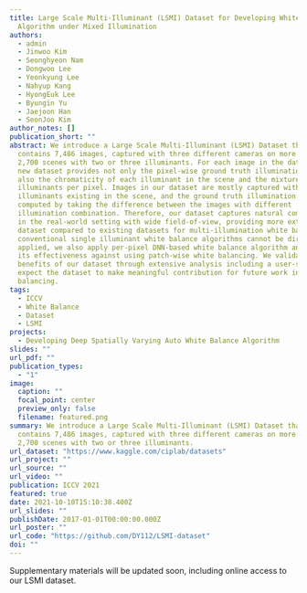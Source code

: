 ```yaml
---
title: Large Scale Multi-Illuminant (LSMI) Dataset for Developing White Balance
  Algorithm under Mixed Illumination
authors:
  - admin
  - Jinwoo Kim
  - Seonghyeon Nam
  - Dongwoo Lee
  - Yeonkyung Lee
  - Nahyup Kang
  - HyongEuk Lee
  - Byungin Yu
  - Jaejoon Han
  - SeonJoo Kim
author_notes: []
publication_short: ""
abstract: We introduce a Large Scale Multi-Illuminant (LSMI) Dataset that
  contains 7,486 images, captured with three different cameras on more than
  2,700 scenes with two or three illuminants. For each image in the dataset, the
  new dataset provides not only the pixel-wise ground truth illumination but
  also the chromaticity of each illuminant in the scene and the mixture ratio of
  illuminants per pixel. Images in our dataset are mostly captured with
  illuminants existing in the scene, and the ground truth illumination is
  computed by taking the difference between the images with different
  illumination combination. Therefore, our dataset captures natural composition
  in the real-world setting with wide field-of-view, providing more extensive
  dataset compared to existing datasets for multi-illumination white balance. As
  conventional single illuminant white balance algorithms cannot be directly
  applied, we also apply per-pixel DNN-based white balance algorithm and show
  its effectiveness against using patch-wise white balancing. We validate the
  benefits of our dataset through extensive analysis including a user-study, and
  expect the dataset to make meaningful contribution for future work in white
  balancing.
tags:
  - ICCV
  - White Balance
  - Dataset
  - LSMI
projects:
  - Developing Deep Spatially Varying Auto White Balance Algorithm
slides: ""
url_pdf: ""
publication_types:
  - "1"
image:
  caption: ""
  focal_point: center
  preview_only: false
  filename: featured.png
summary: We introduce a Large Scale Multi-Illuminant (LSMI) Dataset that
  contains 7,486 images, captured with three different cameras on more than
  2,700 scenes with two or three illuminants.
url_dataset: "https://www.kaggle.com/ciplab/datasets"
url_project: ""
url_source: ""
url_video: ""
publication: ICCV 2021
featured: true
date: 2021-10-10T15:10:38.400Z
url_slides: ""
publishDate: 2017-01-01T00:00:00.000Z
url_poster: ""
url_code: "https://github.com/DY112/LSMI-dataset"
doi: ""
---
```

Supplementary materials will be updated soon, including online access to our LSMI dataset.